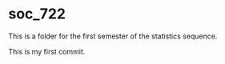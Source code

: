 # soc_722
This is a folder for the first semester of the statistics sequence.

This is my first commit.
